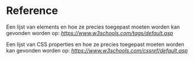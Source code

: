 # Reference

Een lijst van elements en hoe ze precies toegepast moeten worden kan gevonden worden op: *<https://www.w3schools.com/tags/default.asp>*

Een lijst van CSS properties en hoe ze precies toegepast moeten worden kan gevonden worden op: *<https://www.w3schools.com/cssref/default.asp>*
